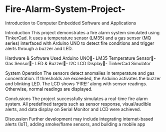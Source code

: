 # Fire-Alarm-System-Project-
Introduction to Computer Embedded Software and Applications

Introduction
This project demonstrates a fire alarm system simulated using TinkerCad. It uses a temperature sensor (LM35) and a gas sensor (MQ series) interfaced with Arduino UNO to detect fire conditions and trigger alerts through a buzzer and LED.

Hardware & Software Used
Arduino UNO- LM35 Temperature Sensor- Gas Sensor- LED & Buzzer- I2C LCD Display- TinkerCad Simulator

System Operation
The sensors detect anomalies in temperature and gas concentration. If thresholds are exceeded, the Arduino activates the buzzer and blinking LED. The LCD shows 'FIRE!' along with sensor readings. Otherwise, normal readings are displayed.


Conclusions
The project successfully simulates a real-time fire alarm system. All predefined targets such as sensor response, visual/audible alerts, and data display on Serial Monitor and LCD were achieved.

Discussion
Further development may include integrating internet-based alerts (IoT), adding smoke/flame sensors, and building a mobile app

